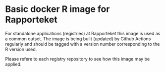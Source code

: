 # Basic docker R image for Rapporteket
For standalone applications (registries) at Rapporteket this image is used as a common outset. The image is being built (updated) by Github Actions regularly and should be tagged with a version number corresponding to the R version used.

Please refere to each registry repository to see how this image may be applied.
